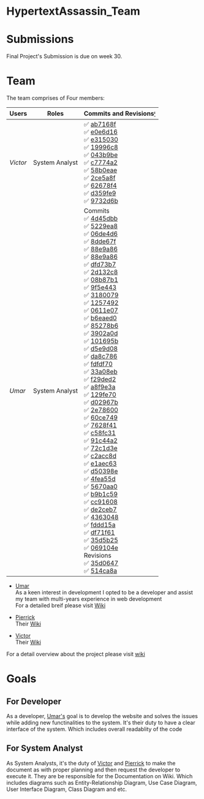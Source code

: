 # HypertextAssassin_Team


# Submissions 
Final Project's Submission is due on week 30.

# Team

The team comprises of Four members:

Users | Roles | Commits and Revisions[ᶦ](https://github.com/DMU-CTEC2902-2022/HypertextAssassin_Team#team "Hovering will show the details")
--- | --- | ---
*Victor* | System Analyst |   ✅ [ab7168f](https://github.com/DMU-CTEC2902-2022/HypertextAssassin_Team/wiki/Home/ab7168f0c17c56bf15523f6e20012c7222c18037 "My contribution on home page") <br> ✅ [e0e6d16](https://github.com/DMU-CTEC2902-2022/HypertextAssassin_Team/wiki/Home/e0e6d16518b32fc7bb33174089a08e793c8a6a3a "My contribution on home page")  <br> ✅ [e315030](https://github.com/DMU-CTEC2902-2022/HypertextAssassin_Team/wiki/Documentations-and-Diagrams/e315030d8b38a8dd8bd7d1012aaffdefe9b41f13 "My contribution on planning diagrams")  <br> ✅ [19996c8](https://github.com/DMU-CTEC2902-2022/HypertextAssassin_Team/wiki/Documentations-and-Diagrams/19996c8d0d6553923ed2fc14effe24b2de8c48ec "My contribution on planning diagrams") <br> ✅ [043b9be](https://github.com/DMU-CTEC2902-2022/HypertextAssassin_Team/wiki/Victor-Too-Hau-An---Coordinator-role/043b9be4875d6049f9283a24b35d907162769595 "My contribution on my wiki")  <br> ✅ [c7774a2](https://github.com/DMU-CTEC2902-2022/HypertextAssassin_Team/wiki/Victor-Too-Hau-An---Coordinator-role/c7774a2d73756a8435a5c5f73be88ed9ae1f46a1 "My contribution on my wiki")  <br> ✅ [58b0eae](https://github.com/DMU-CTEC2902-2022/HypertextAssassin_Team/wiki/Victor-Too-Hau-An---Coordinator-role/58b0eae433404b4cefafb9760174684e95d28b76 "My contribution on my wiki")  <br> ✅ [2ce5a8f](https://github.com/DMU-CTEC2902-2022/HypertextAssassin_Team/wiki/Victor-Too-Hau-An---Coordinator-role/2ce5a8fee02df9d43efe90d106907364a1a7aefc "My contribution on my wiki")  <br> ✅ [62678f4](https://github.com/DMU-CTEC2902-2022/HypertextAssassin_Team/wiki/Victor-Too-Hau-An---Coordinator-role/62678f49e44630a57b8fb1c8658fa844c121fa79) <br> ✅ [d359fe9](https://github.com/DMU-CTEC2902-2022/HypertextAssassin_Team/wiki/Victor-Too-Hau-An---Coordinator-role/d359fe90659079b26527345d5f759899e6c3f8ea  "My contribution on my wiki")  <br> ✅ [9732d6b](https://github.com/DMU-CTEC2902-2022/HypertextAssassin_Team/wiki/Victor-Too-Hau-An---Coordinator-role/9732d6b60849b576a7ba1ab1bd03fec4c8a706c5 "My contribution on my wiki")
*Umar* | System Analyst |   Commits   <br>✅ [4d45dbb](https://github.com/DMU-CTEC2902-2022/HypertextAssassin_Team/commit/4d45dbbb0164b37ed7b9fd7af682c25bd0ef67d8)  <br> ✅ [5229ea8](https://github.com/DMU-CTEC2902-2022/HypertextAssassin_Team/commit/5229ea84edaad9c67f475f7bc602cb69b716096a)   <br>✅ [06de4d6](https://github.com/DMU-CTEC2902-2022/HypertextAssassin_Team/commit/06de4d6d6a989d69fd2d7687f6537745c0cfab9b)   <br>✅ [8dde67f](https://github.com/DMU-CTEC2902-2022/HypertextAssassin_Team/commit/8dde67f631027186b99c1b948704b5b05b73452a)   <br>✅ [88e9a86](https://github.com/DMU-CTEC2902-2022/HypertextAssassin_Team/commit/8dde67f631027186b99c1b948704b5b05b73452a)   <br>✅ [88e9a86](https://github.com/DMU-CTEC2902-2022/HypertextAssassin_Team/commit/88e9a86f62aec512903325d82624ee471c3c7c47)   <br>✅ [dfd73b7](https://github.com/DMU-CTEC2902-2022/HypertextAssassin_Team/commit/dfd73b71b7dc29bfb94a917a7f5d9de11c0b70cb)   <br>✅ [2d132c8](https://github.com/DMU-CTEC2902-2022/HypertextAssassin_Team/commit/2d132c8317f4178fad570745d420a00b450f6e04)   <br>✅ [08b87b1](https://github.com/DMU-CTEC2902-2022/HypertextAssassin_Team/commit/08b87b12ba32f622ba15d47c42a54282083254bd)   <br>✅ [9f5e443](https://github.com/DMU-CTEC2902-2022/HypertextAssassin_Team/commit/9f5e4433e8b0e71bcdc8e25c407969b0996aebb6)   <br>✅ [3180079](https://github.com/DMU-CTEC2902-2022/HypertextAssassin_Team/commit/3180079b390a14377d8feb3678da952b6c6accbb)   <br>✅ [1257492](https://github.com/DMU-CTEC2902-2022/HypertextAssassin_Team/commit/1257492a367ed9ec0a90f1635c9e833ec06677f8)   <br>✅ [0611e07](https://github.com/DMU-CTEC2902-2022/HypertextAssassin_Team/commit/0611e07ade66350a83a538a00bfd4fc9728aed80)   <br>✅ [b6eaed0](https://github.com/DMU-CTEC2902-2022/HypertextAssassin_Team/commit/b6eaed0e3942d77d48591efda36c568168d2c3e9)   <br>✅ [85278b6](https://github.com/DMU-CTEC2902-2022/HypertextAssassin_Team/commit/85278b68f3fa7502250edc378618926ac971eaa7)   <br>✅ [3902a0d](https://github.com/DMU-CTEC2902-2022/HypertextAssassin_Team/commit/3902a0dd2875a3337dfa3336f97296560bbd40a7)   <br>✅ [101695b](https://github.com/DMU-CTEC2902-2022/HypertextAssassin_Team/commit/101695b67b62f85ff596b110dfebfc6779802d58)   <br>✅ [d5e9d08](https://github.com/DMU-CTEC2902-2022/HypertextAssassin_Team/commit/d5e9d08fe3d9de2be02ff1a6a90f9230fe0b8b2e)   <br>✅ [da8c786](https://github.com/DMU-CTEC2902-2022/HypertextAssassin_Team/commit/da8c786d62eeb339d99e733714c3792b21e7a9b8)   <br>✅ [fdfdf70](https://github.com/DMU-CTEC2902-2022/HypertextAssassin_Team/commit/fdfdf70297623fbddbfbf1b7d713482dedf91b7c)   <br>✅ [33a08eb](https://github.com/DMU-CTEC2902-2022/HypertextAssassin_Team/commit/33a08eb2d55039d7026b391c6003c85810d00304)   <br>✅ [f29ded2](https://github.com/DMU-CTEC2902-2022/HypertextAssassin_Team/commit/f29ded2b01d3c486263eeb09f6d0f9db74fa43cb)   <br>✅ [a8f9e3a](https://github.com/DMU-CTEC2902-2022/HypertextAssassin_Team/commit/a8f9e3a2b6338d1ef7ba45bb29f22d8f2e99d093)   <br>✅ [129fe70](https://github.com/DMU-CTEC2902-2022/HypertextAssassin_Team/commit/129fe7011ec720550ebfd55a297244cf7fa8a80f)   <br>✅ [d02967b](https://github.com/DMU-CTEC2902-2022/HypertextAssassin_Team/commit/d02967baef08c64a7c673b423607d833062b6b12)   <br>✅ [2e78600](https://github.com/DMU-CTEC2902-2022/HypertextAssassin_Team/commit/2e78600c6da2e7fb0a614dee8afc2b3da7946aa7)   <br>✅ [60ce749](https://github.com/DMU-CTEC2902-2022/HypertextAssassin_Team/commit/60ce749f9057efa803ab4428c15f7aeb94c34335)   <br>✅ [7628f41](https://github.com/DMU-CTEC2902-2022/HypertextAssassin_Team/commit/7628f417697b5d5cf0f7107547299a03563d93f5)   <br>✅ [c58fc31](https://github.com/DMU-CTEC2902-2022/HypertextAssassin_Team/commit/c58fc315bfbabd6c263f94d1aba453948714d5ed)   <br>✅ [91c44a2](https://github.com/DMU-CTEC2902-2022/HypertextAssassin_Team/commit/91c44a2c8f575999f63c0b293f83080fa63d89df)   <br>✅ [72c1d3e](https://github.com/DMU-CTEC2902-2022/HypertextAssassin_Team/commit/72c1d3ed6b1eb10ca1a2319f0b3f5a6849d99808)   <br>✅ [c2acc8d](https://github.com/DMU-CTEC2902-2022/HypertextAssassin_Team/commit/c2acc8d66086b3998208d331fb034e7994c8fcec)   <br>✅ [e1aec63](https://github.com/DMU-CTEC2902-2022/HypertextAssassin_Team/commit/e1aec6386cdb060e174c7628c1c3283339636877)   <br>✅ [d50398e](https://github.com/DMU-CTEC2902-2022/HypertextAssassin_Team/commit/d50398e1ed8db19d2cb40fd350aa5d6fa1a9fdaa)   <br>✅ [4fea55d](https://github.com/DMU-CTEC2902-2022/HypertextAssassin_Team/commit/4fea55d319f2c4beb7ba81bd17947491530b251d)   <br>✅ [5670aa0](https://github.com/DMU-CTEC2902-2022/HypertextAssassin_Team/commit/5670aa01539965b4ebecc071ffb88d8468a47e72)   <br>✅ [b9b1c59](https://github.com/DMU-CTEC2902-2022/HypertextAssassin_Team/commit/b9b1c5972e53c06644bc3637748d817552d473ad)   <br>✅ [cc91608](https://github.com/DMU-CTEC2902-2022/HypertextAssassin_Team/commit/cc916086f15de3dc1a63d1031bc02b559cdf7e4a)   <br>✅ [de2ceb7](https://github.com/DMU-CTEC2902-2022/HypertextAssassin_Team/commit/de2ceb745c011dc4a33dad1b843d4998246d7deb)   <br>✅ [4363048](https://github.com/DMU-CTEC2902-2022/HypertextAssassin_Team/commit/4363048ce883839eb170aa3c97659e6badf406a8)   <br>✅ [fddd15a](https://github.com/DMU-CTEC2902-2022/HypertextAssassin_Team/commit/fddd15af80ac4aee6390b1f452eed042fc98485e)   <br>✅ [df71f61](https://github.com/DMU-CTEC2902-2022/HypertextAssassin_Team/commit/df71f6108d72658609b7f8163e6e361bd4d7d688)   <br>✅ [35d5b25](https://github.com/DMU-CTEC2902-2022/HypertextAssassin_Team/commit/35d5b2578ed0f66aedceeb2d384d2d48c2e2f3f8)   <br>✅ [069104e](https://github.com/DMU-CTEC2902-2022/HypertextAssassin_Team/commit/069104e2c8e3e26f5b88eb6cdedf6a878bc7cbb7)   <br>Revisions   <br>✅ [35d0647](https://github.com/DMU-CTEC2902-2022/HypertextAssassin_Team/wiki/Home/35d0647c01c675e98a6ae902a09595bb561a3d95 "My work on team's wiki")   <br>✅ [514ca8a](https://github.com/DMU-CTEC2902-2022/HypertextAssassin_Team/wiki/Umar's-Wiki/514ca8aa8841407feae9c30f1998ab34c6135c9e "My work on my own wiki")  

<!-- *Users* | `Roles` | **Commits and Revisions** -->





* [Umar](https://github.com/itsumarsoomro)<br>
As a keen interest in development I opted to be a developer and assist my team with multi-years experience in web development  
For a detailed breif please visit [Wiki](https://github.com/DMU-CTEC2902-2022/HypertextAssassin_Team/wiki/Umar's-Wiki)

* [Pierrick](https://github.com/Riick91) <br>
Their [Wiki](https://github.com/DMU-CTEC2902-2022/HypertextAssassin_Team/wiki/Pierrick-Njiki-An-Coordinator-role)

* [Victor](https://github.com/VictorTooHauAn) <br>
Their [Wiki](https://github.com/DMU-CTEC2902-2022/HypertextAssassin_Team/wiki/Victor-Too-Hau-An---Coordinator-role)


For a detail overview about the project please visit [wiki](https://github.com/DMU-CTEC2902-2022/HypertextAssassin_Team/wiki)



# Goals

## For Developer

As a developer, [Umar's](https://github.com/itsumarsoomro) goal is to develop the website and solves the issues while adding new functinalities to the system. It's their duty to have a clear interface of the system. Which includes overall readablity of the code

## For System Analyst

As System Analysts, it's the duty of [Victor](https://github.com/VictorTooHauAn) and [Pierrick](https://github.com/Riick91) to make the document as with proper planning and then request the developer to execute it. They are be responsible for the Documentation on Wiki. Which includes diagrams such as Entity-Relationship Diagram, Use Case Diagram, User Interface Diagram, Class Diagram and etc.


